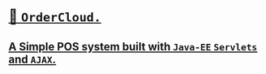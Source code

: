 # <u>🛒 `OrderCloud.`  <u>

## A Simple POS system built with  `Java-EE` `Servlets` and `AJAX`.












